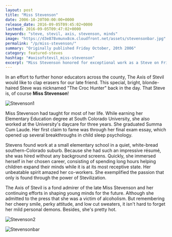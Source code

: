 ```yaml
---
layout: post
title: "Miss Stevenson"
date: 2006-10-20T00:00:00+0000
release_date: 2016-09-05T09:45:02+0000
lastmod: 2016-09-05T09:47:02+0000
keywords: "steve, stevil, axis, stevenson, minds"
image: "https://d3e878vmunx8cm.cloudfront.net/assets/stevensonbar.jpg"
permalink: "/p/miss-stevenson/"
summary: "Originally published Friday October, 20th 2006"
category: featured-steves
hashtag: "#axisofstevil_miss-stevenson"
excerpt: "Miss Stevenson honored for exceptional work as a Steve on Friday October, 20th 2006"
---
```


[id_1]: https://d3e878vmunx8cm.cloudfront.net/assets/stevensonbar.jpg "Stevensonbar"[id_2]: https://d3e878vmunx8cm.cloudfront.net/assets/stevenson1.jpg "Stevenson1"[id_3]: https://d3e878vmunx8cm.cloudfront.net/assets/stevenson2.jpg "Stevenson2"

In an effort to further honor educators across the county, The Axis of Stevil would like to clap erasers for our late friend. This special, bright, blonde-haired Steve was nicknamed "The Croc Hunter" back in the day. That Steve is, of course **Miss Stevenson**!

![Stevenson1][id_2]

Miss Stevenson had taught for most of her life. While earning her Elementary Education degree at South Colorado University, she also worked at the University's daycare for three years. She graduated Summa Cum Laude. Her first claim to fame was through her final exam essay, which opened up several breakthroughs in child sleep psychology.

Stevens found work at a small elementary school in a quiet, white-bread southern-Colorado suburb. Because she had such an impressive résumé, she was hired without any background screens. Quickly, she immersed herself in her chosen career, consisting of spending long hours helping children expand their minds while it is at its most receptive state. Her unbeatable spirit amazed her co-workers. She exemplified the passion that only is found through the power of Stevilization. 

The Axis of Stevil is a fond admirer of the late Miss Stevenson and her continuing efforts in shaping young minds for the future. Although she admitted to the press that she was a victim of alcoholism. But remembering her cheery smile, perky attitude, and low cut sweaters, it isn't hard to forget her mild personal demons. Besides, she's pretty hot.

![Stevenson2][id_3]

![Stevensonbar][id_1]
